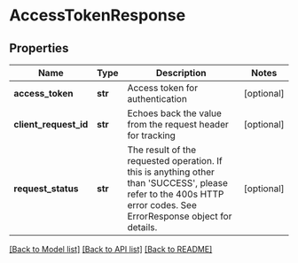 # AccessTokenResponse

## Properties
Name | Type | Description | Notes
------------ | ------------- | ------------- | -------------
**access_token** | **str** | Access token for authentication | [optional] 
**client_request_id** | **str** | Echoes back the value from the request header for tracking | [optional] 
**request_status** | **str** | The result of the requested operation. If this is anything other than &#39;SUCCESS&#39;, please refer to the 400s HTTP error codes. See ErrorResponse object for details. | [optional] 

[[Back to Model list]](../README.md#documentation-for-models) [[Back to API list]](../README.md#documentation-for-api-endpoints) [[Back to README]](../README.md)


